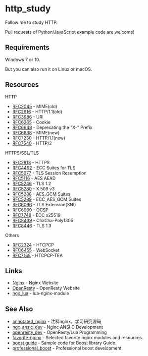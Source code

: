 # http_study

Follow me to study HTTP.

Pull requests of Python/JavaScript example code are welcome!

## Requirements

Windows 7 or 10.

But you can also run it on Linux or macOS.

## Resources

HTTP

* [RFC2045](https://tools.ietf.org/html/rfc2045) - MIME(old)
* [RFC2616](https://tools.ietf.org/html/rfc2616) - HTTP/1.1(old)
* [RFC3986](https://tools.ietf.org/html/rfc3986) - URI
* [RFC6265](https://tools.ietf.org/html/rfc6265) - Cookie
* [RFC6648](https://tools.ietf.org/html/rfc6648) - Deprecating the "X-" Prefix
* [RFC6838](https://tools.ietf.org/html/rfc6838) - MIME(new)
* [RFC7230](https://tools.ietf.org/html/rfc7230) - HTTP/1.1(new)
* [RFC7540](https://tools.ietf.org/html/rfc7540) - HTTP/2

HTTPS/SSL/TLS

* [RFC2818](https://tools.ietf.org/html/rfc2818) - HTTPS
* [RFC4492](https://tools.ietf.org/html/rfc4492) - ECC Suites for TLS
* [RFC5077](https://tools.ietf.org/html/rfc5077) - TLS Session Resumption
* [RFC5116](https://tools.ietf.org/html/rfc5116) - AES AEAD
* [RFC5246](https://tools.ietf.org/html/rfc5246) - TLS 1.2
* [RFC5280](https://tools.ietf.org/html/rfc5280) - X.509 v3
* [RFC5288](https://tools.ietf.org/html/rfc5288) - AES_GCM Suites
* [RFC5289](https://tools.ietf.org/html/rfc5289) - ECC_AES_GCM Suites
* [RFC6066](https://tools.ietf.org/html/rfc6066) - TLS Extension(SNI)
* [RFC6960](https://tools.ietf.org/html/rfc6960) - OCSP
* [RFC7748](https://tools.ietf.org/html/rfc7748) - ECC x25519
* [RFC8439](https://tools.ietf.org/html/rfc8439) - ChaCha-Poly1305
* [RFC8446](https://tools.ietf.org/html/rfc8446) - TLS 1.3

Others

* [RFC2324](https://tools.ietf.org/html/rfc2324) - HTCPCP
* [RFC6455](https://tools.ietf.org/html/rfc6455) - WebSocket
* [RFC7168](https://tools.ietf.org/html/rfc7168) - HTCPCP-TEA


## Links

* [Nginx](http://nginx.org/) - Nginx Website
* [OpenResty](http://openresty.org/) - OpenResty Website
* [ngx_lua](https://github.com/openresty/lua-nginx-module) - lua-nginx-module

## See Also

* [annotated_nginx](https://github.com/chronolaw/annotated_nginx) - 注释nginx，学习研究源码
* [ngx_ansic_dev](https://github.com/chronolaw/ngx_ansic_dev) - Nginc ANSI C Development
* [openresty_dev](https://github.com/chronolaw/openresty_dev) - OpenResty/Lua Programming
* [favorite-nginx](https://github.com/chronolaw/favorite-nginx) - Selected favorite nginx modules and resources.
* [boost guide](https://github.com/chronolaw/boost_guide.git) - Sample code for Boost library Guide.
* [professional_boost](https://github.com/chronolaw/professional_boost.git) - Professional boost development.
